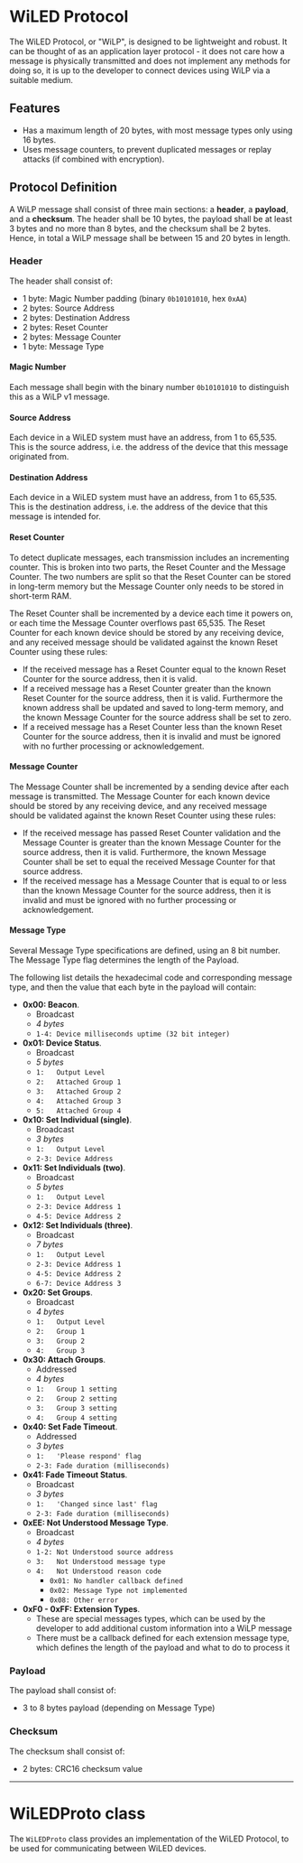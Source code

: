 # WiLED Protocol

The WiLED Protocol, or "WiLP", is designed to be lightweight and robust. It can be thought of as an application layer protocol - it does not care how a message is physically transmitted and does not implement any methods for doing so, it is up to the developer to connect devices using WiLP via a suitable medium. 

## Features

- Has a maximum length of 20 bytes, with most message types only using 16 bytes. 
- Uses message counters, to prevent duplicated messages or replay attacks (if combined with encryption). 

## Protocol Definition

A WiLP message shall consist of three main sections: a **header**, a **payload**, and a **checksum**. The header shall be 10 bytes, the payload shall be at least 3 bytes and no more than 8 bytes, and the checksum shall be 2 bytes. Hence, in total a WiLP message shall be between 15 and 20 bytes in length. 

### Header

The header shall consist of:

- 1 byte:  Magic Number padding (binary `0b10101010`, hex `0xAA`)
- 2 bytes: Source Address
- 2 bytes: Destination Address
- 2 bytes: Reset Counter
- 2 bytes: Message Counter
- 1 byte:  Message Type

#### Magic Number

Each message shall begin with the binary number `0b10101010` to distinguish this as a WiLP v1 message. 

#### Source Address

Each device in a WiLED system must have an address, from 1 to 65,535. This is the source address, i.e. the address of the device that this message originated from. 

#### Destination Address

Each device in a WiLED system must have an address, from 1 to 65,535. This is the destination address, i.e. the address of the device that this message is intended for. 

#### Reset Counter

To detect duplicate messages, each transmission includes an incrementing counter. This is broken into two parts, the Reset Counter and the Message Counter. The two numbers are split so that the Reset Counter can be stored in long-term memory but the Message Counter only needs to be stored in short-term RAM. 

The Reset Counter shall be incremented by a device each time it powers on, or each time the Message Counter overflows past 65,535. The Reset Counter for each known device should be stored by any receiving device, and any received message should be validated against the known Reset Counter using these rules: 

- If the received message has a Reset Counter equal to the known Reset Counter for the source address, then it is valid. 
- If a received message has a Reset Counter greater than the known Reset Counter for the source address, then it is valid. Furthermore the known address shall be updated and saved to long-term memory, and the known Message Counter for the source address shall be set to zero. 
- If a received message has a Reset Counter less than the known Reset Counter for the source address, then it is invalid and must be ignored with no further processing or acknowledgement. 

#### Message Counter

The Message Counter shall be incremented by a sending device after each message is transmitted. The Message Counter for each known device should be stored by any receiving device, and any received message should be validated against the known Reset Counter using these rules:

- If the received message has passed Reset Counter validation and the Message Counter is greater than the known Message Counter for the source address, then it is valid. Furthermore, the known Message Counter shall be set to equal the received Message Counter for that source address. 
- If the received message has a Message Counter that is equal to or less than the known Message Counter for the source address, then it is invalid and must be ignored with no further processing or acknowledgement. 

#### Message Type

Several Message Type specifications are defined, using an 8 bit number. The Message Type flag determines the length of the Payload. 

The following list details the hexadecimal code and corresponding message type, and then the value that each byte in the payload will contain: 

  - **0x00: Beacon**.
    - Broadcast
    - _4 bytes_
    - `1-4: Device milliseconds uptime (32 bit integer)`
  - **0x01: Device Status**. 
    - Broadcast
    - _5 bytes_
    - `1:   Output Level`
    - `2:   Attached Group 1`
    - `3:   Attached Group 2`
    - `4:   Attached Group 3`
    - `5:   Attached Group 4`
  - **0x10: Set Individual (single)**. 
    - Broadcast
    - _3 bytes_ 
    - `1:   Output Level`
    - `2-3: Device Address`
  - **0x11: Set Individuals (two)**. 
    - Broadcast
    - _5 bytes_
    - `1:   Output Level`
    - `2-3: Device Address 1`
    - `4-5: Device Address 2`
  - **0x12: Set Individuals (three)**. 
    - Broadcast
    - _7 bytes_
    - `1:   Output Level`
    - `2-3: Device Address 1`
    - `4-5: Device Address 2`
    - `6-7: Device Address 3`
  - **0x20: Set Groups**. 
    - Broadcast
    - _4 bytes_ 
    - `1:   Output Level`
    - `2:   Group 1`
    - `3:   Group 2`
    - `4:   Group 3`
  - **0x30: Attach Groups**. 
    - Addressed
    - _4 bytes_
    - `1:   Group 1 setting`
    - `2:   Group 2 setting`
    - `3:   Group 3 setting`
    - `4:   Group 4 setting`
  - **0x40: Set Fade Timeout**.
    - Addressed
    - _3 bytes_
    - `1:   'Please respond' flag`
    - `2-3: Fade duration (milliseconds)`
  - **0x41: Fade Timeout Status**.
    - Broadcast
    - _3 bytes_
    - `1:   'Changed since last' flag`
    - `2-3: Fade duration (milliseconds)`
  - **0xEE: Not Understood Message Type**.
    - Broadcast
    - _4 bytes_
    - `1-2: Not Understood source address`
    - `3:   Not Understood message type`
    - `4:   Not Understood reason code`
      - `0x01: No handler callback defined`
      - `0x02: Message Type not implemented`
      - `0x08: Other error`
  - **0xF0 - 0xFF: Extension Types**.
    - These are special messages types, which can be used by the developer to add additional custom information into a WiLP message
    - There must be a callback defined for each extension message type, which defines the length of the payload and what to do to process it


### Payload

The payload shall consist of:

- 3 to 8 bytes payload (depending on Message Type)

### Checksum

The checksum shall consist of:

- 2 bytes: CRC16 checksum value


_______________________________________________________________________

# WiLEDProto class

The `WiLEDProto` class provides an implementation of the WiLED Protocol, to be used for communicating between WiLED devices. 
